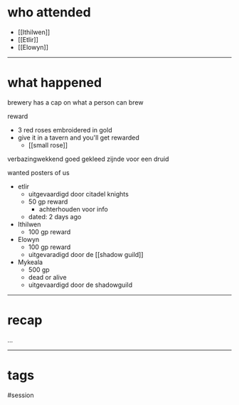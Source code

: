 # who attended

- [[Ithilwen]]
- [[Etlir]]
- [[Elowyn]]

---
# what happened

brewery has a cap on what a person can brew

reward
- 3 red roses embroidered in gold
- give it in a tavern and you'll get rewarded
	-  [[small rose]]

verbazingwekkend goed gekleed zijnde voor een druid

wanted posters of us
- etlir
	- uitgevaardigd door citadel knights
	- 50 gp reward 
		- achterhouden voor info
	- dated: 2 days ago
- Ithilwen
	- 100 gp reward
- Elowyn
	- 100 gp reward
	- uitgevaradigd door de [[shadow guild]]
- Mykeala
	- 500 gp
	- dead or alive
	- uitgevaardigd door de shadowguild



---
# recap

...

---
# tags

#session